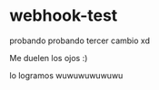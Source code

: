 # webhook-test
probando probando
tercer cambio xd


Me duelen los ojos :)



lo logramos wuwuwuwuwuwu
